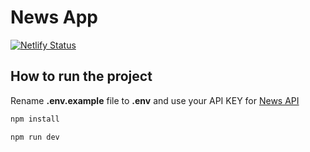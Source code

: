 # News App

[![Netlify Status](https://api.netlify.com/api/v1/badges/2fd9452f-bd19-40a8-ad09-5243f6acb2b2/deploy-status)](https://app.netlify.com/projects/peppy-dragon-269e71/deploys)

## How to run the project

Rename **.env.example** file to **.env** and use your API KEY for [News API](https://newsapi.org/)

```bash
npm install
```

```bash
npm run dev
```

